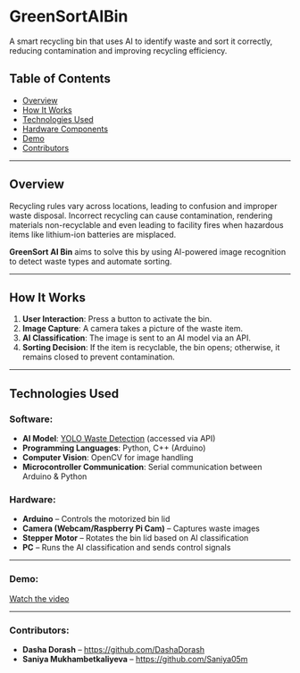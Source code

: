 # GreenSortAIBin

A smart recycling bin that uses AI to identify waste and sort it correctly, reducing contamination and improving recycling efficiency.

## Table of Contents

- [Overview](#overview)
- [How It Works](#how-it-works)
- [Technologies Used](#technologies-used)
- [Hardware Components](#hardware-components)
- [Demo](#demo)
- [Contributors](#contributors)

---

## Overview

Recycling rules vary across locations, leading to confusion and improper waste disposal. Incorrect recycling can cause contamination, rendering materials non-recyclable and even leading to facility fires when hazardous items like lithium-ion batteries are misplaced.

**GreenSort AI Bin** aims to solve this by using AI-powered image recognition to detect waste types and automate sorting.

---

## How It Works

1. **User Interaction**: Press a button to activate the bin.
2. **Image Capture**: A camera takes a picture of the waste item.
3. **AI Classification**: The image is sent to an AI model via an API.
4. **Sorting Decision**: If the item is recyclable, the bin opens; otherwise, it remains closed to prevent contamination. 

---

## Technologies Used

### Software:
- **AI Model**: [YOLO Waste Detection](https://universe.roboflow.com/projectverba/yolo-waste-detection) (accessed via API)
- **Programming Languages**: Python, C++ (Arduino)
- **Computer Vision**: OpenCV for image handling
- **Microcontroller Communication**: Serial communication between Arduino & Python

### Hardware:
- **Arduino** – Controls the motorized bin lid
- **Camera (Webcam/Raspberry Pi Cam)** – Captures waste images
- **Stepper Motor** – Rotates the bin lid based on AI classification
- **PC** – Runs the AI classification and sends control signals

---
### Demo:

[Watch the video](https://vimeo.com/manage/videos/1063425646)

---
### Contributors:
- **Dasha Dorash** – https://github.com/DashaDorash
- **Saniya Mukhambetkaliyeva** – https://github.com/Saniya05m
